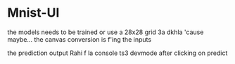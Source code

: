 # Mnist-UI

the models needs to be trained or use a 28x28 grid 3a dkhla
'cause maybe... the canvas conversion is f'ing the inputs


the prediction output Rahi f la console ts3 devmode after clicking on predict
